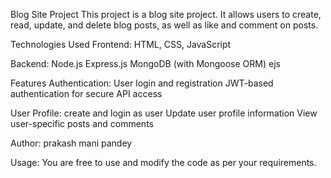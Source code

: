 Blog Site Project
This project is a blog site project. It allows users to create, read, update, and delete blog posts, as well as like and comment on posts.

Technologies Used
Frontend:
HTML, CSS, JavaScript

Backend:
Node.js
Express.js
MongoDB (with Mongoose ORM)
ejs

Features
Authentication:
User login and registration
JWT-based  authentication for secure API access

User Profile:
create and login as user
Update user profile information
View user-specific posts and comments


Author:
prakash mani pandey

Usage:
 You are free to use and modify the code as per your requirements.
